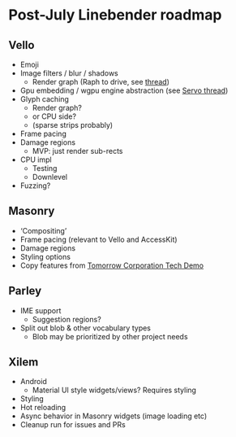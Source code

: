 # Post-July Linebender roadmap

## Vello

* Emoji
* Image filters / blur / shadows
    * Render graph (Raph to drive, see [thread](https://xi.zulipchat.com/#narrow/stream/197075-gpu/topic/Render.20Graph))
* Gpu embedding / wgpu engine abstraction (see [Servo thread](https://xi.zulipchat.com/#narrow/stream/147922-new-members/topic/Greg.20from.20Servo))
* Glyph caching
    * Render graph? 
    * or CPU side? 
    * (sparse strips probably)
* Frame pacing
* Damage regions
    * MVP: just render sub-rects
* CPU impl
    * Testing
    * Downlevel
* Fuzzing?

## Masonry

* ‘Compositing’
* Frame pacing (relevant to Vello and AccessKit)
* Damage regions
* Styling options
* Copy features from [Tomorrow Corporation Tech Demo](https://www.youtube.com/watch?v=72y2EC5fkcE)

## Parley

* IME support
    * Suggestion regions?
* Split out blob & other vocabulary types
    * Blob may be prioritized by other project needs

## Xilem

* Android
    * Material UI style widgets/views? Requires styling
* Styling
* Hot reloading
* Async behavior in Masonry widgets (image loading etc)
* Cleanup run for issues and PRs
